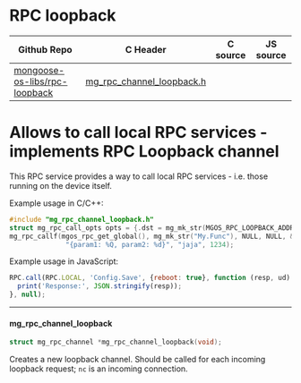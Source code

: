 # RPC loopback
| Github Repo | C Header | C source  | JS source |
| ----------- | -------- | --------  | ----------------- |
| [mongoose-os-libs/rpc-loopback](https://github.com/mongoose-os-libs/rpc-loopback) | [mg_rpc_channel_loopback.h](https://github.com/mongoose-os-libs/rpc-loopback/tree/master/include/mg_rpc_channel_loopback.h) | &nbsp;  | &nbsp;         |

# Allows to call local RPC services - implements RPC Loopback channel

This RPC service provides a way to call local RPC services - i.e. those
running on the device itself.

Example usage in C/C++:

```c
#include "mg_rpc_channel_loopback.h"
struct mg_rpc_call_opts opts = {.dst = mg_mk_str(MGOS_RPC_LOOPBACK_ADDR) };
mg_rpc_callf(mgos_rpc_get_global(), mg_mk_str("My.Func"), NULL, NULL, &opts,
              "{param1: %Q, param2: %d}", "jaja", 1234);
```

Example usage in JavaScript:


```javascript
RPC.call(RPC.LOCAL, 'Config.Save', {reboot: true}, function (resp, ud) {
  print('Response:', JSON.stringify(resp));
}, null);
```


 ----- 
#### mg_rpc_channel_loopback

```c
struct mg_rpc_channel *mg_rpc_channel_loopback(void);
```

Creates a new loopback channel. Should be called for each incoming loopback
request; `nc` is an incoming connection.
 
